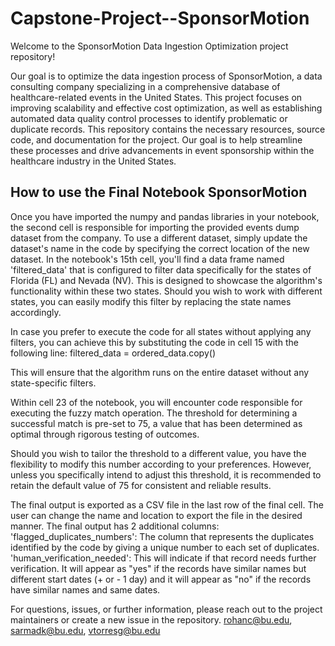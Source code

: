 # Capstone-Project--SponsorMotion
Welcome to the SponsorMotion Data Ingestion Optimization project repository! 

Our goal is to optimize the data ingestion process of SponsorMotion, a data consulting company specializing in a comprehensive database of healthcare-related events in the United States. This project focuses on improving scalability and effective cost optimization, as well as establishing automated data quality control processes to identify problematic or duplicate records. This repository contains the necessary resources, source code, and documentation for the project. Our goal is to help streamline these processes and drive advancements in event sponsorship within the healthcare industry in the United States. 

## How to use the Final Notebook SponsorMotion

Once you have imported the numpy and pandas libraries in your notebook, the second cell is responsible for importing the provided events dump dataset from the company. To use a different dataset, simply update the dataset's name in the code by specifying the correct location of the new dataset.
In the notebook's 15th cell, you'll find a data frame named 'filtered_data' that is configured to filter data specifically for the states of Florida (FL) and Nevada (NV). This is designed to showcase the algorithm's functionality within these two states. Should you wish to work with different states, you can easily modify this filter by replacing the state names accordingly.

In case you prefer to execute the code for all states without applying any filters, you can achieve this by substituting the code in cell 15 with the following line:
filtered_data = ordered_data.copy()

This will ensure that the algorithm runs on the entire dataset without any state-specific filters.

Within cell 23 of the notebook, you will encounter code responsible for executing the fuzzy match operation. The threshold for determining a successful match is pre-set to 75, a value that has been determined as optimal through rigorous testing of outcomes.

Should you wish to tailor the threshold to a different value, you have the flexibility to modify this number according to your preferences. However, unless you specifically intend to adjust this threshold, it is recommended to retain the default value of 75 for consistent and reliable results.

The final output is exported as a CSV file in the last row of the final cell. The user can change the name and location to export the file in the desired manner. The final output has 2 additional columns: 
'flagged_duplicates_numbers': The column that represents the duplicates identified by the code by giving a unique number to each set of duplicates.
'human_verification_needed':  This will indicate if that record needs further verification. It will appear as "yes" if the records have similar names but different start dates (+ or - 1 day) and it will appear as "no" if the records have similar names and same dates.

For questions, issues, or further information, please reach out to the project maintainers or create a new issue in the repository.
rohanc@bu.edu, sarmadk@bu.edu, vtorresg@bu.edu
